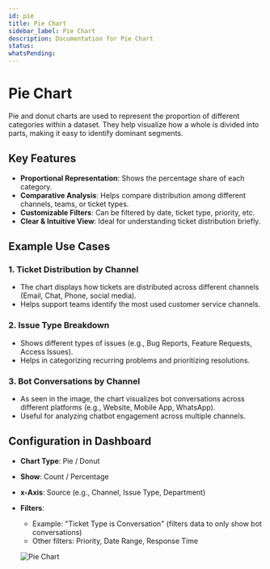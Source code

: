 ```yaml
---
id: pie
title: Pie Chart
sidebar_label: Pie Chart
description: Documentation for Pie Chart
status: 
whatsPending: 
---
```


# Pie Chart

Pie and donut charts are used to represent the proportion of different categories within a dataset. They help visualize how a whole is divided into parts, making it easy to identify dominant segments.

## Key Features

- **Proportional Representation**: Shows the percentage share of each category.
- **Comparative Analysis**: Helps compare distribution among different channels, teams, or ticket types.
- **Customizable Filters**: Can be filtered by date, ticket type, priority, etc.
- **Clear & Intuitive View**: Ideal for understanding ticket distribution briefly.

## Example Use Cases

### 1. Ticket Distribution by Channel
- The chart displays how tickets are distributed across different channels (Email, Chat, Phone, social media).
- Helps support teams identify the most used customer service channels.

### 2. Issue Type Breakdown
- Shows different types of issues (e.g., Bug Reports, Feature Requests, Access Issues).
- Helps in categorizing recurring problems and prioritizing resolutions.

### 3. Bot Conversations by Channel
- As seen in the image, the chart visualizes bot conversations across different platforms (e.g., Website, Mobile App, WhatsApp).
- Useful for analyzing chatbot engagement across multiple channels.

## Configuration in Dashboard

- **Chart Type**: Pie / Donut
- **Show**: Count / Percentage
- **x-Axis**: Source (e.g., Channel, Issue Type, Department)
- **Filters**: 
  - Example: "Ticket Type is Conversation" (filters data to only show bot conversations)
  - Other filters: Priority, Date Range, Response Time


  ![Pie Chart](/img/Helpdesk/Pie_Charts.jpg)
